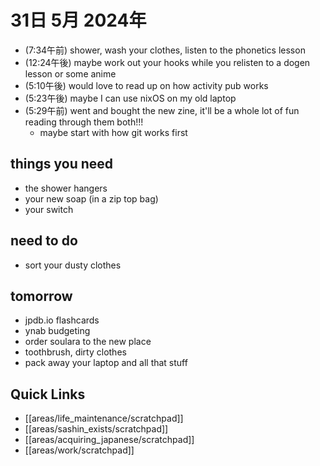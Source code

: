 # 31日 5月 2024年
- (7:34午前) shower, wash your clothes, listen to the phonetics lesson
- (12:24午後) maybe work out your hooks while you relisten to a dogen lesson or some anime
- (5:10午後) would love to read up on how activity pub works
- (5:23午後) maybe I can use nixOS on my old laptop
- (5:29午前) went and bought the new zine, it'll be a whole lot of fun reading through them both!!!
  - maybe start with how git works first


## things you need
- the shower hangers
- your new soap (in a zip top bag)
- your switch

## need to do
- sort your dusty clothes

## tomorrow
- jpdb.io flashcards
- ynab budgeting
- order soulara to the new place
- toothbrush, dirty clothes
- pack away your laptop and all that stuff
 



## Quick Links
- [[areas/life_maintenance/scratchpad]]
- [[areas/sashin_exists/scratchpad]]
- [[areas/acquiring_japanese/scratchpad]]
- [[areas/work/scratchpad]]
